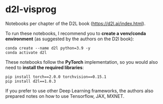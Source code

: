 # d2l-visprog
Notebooks per chapter of the D2L book (https://d2l.ai/index.html).



To run these notebooks, I recommend you to **create a venv/conda environment** (as suggested by the authors on the D2l book):

```
conda create --name d2l python=3.9 -y
conda activate d2l
```

These notebooks follow the **PyTorch** implementation, so you would also need to **install the required libraries**:

```
pip install torch==2.0.0 torchvision==0.15.1
pip install d2l==1.0.3
```

If you prefer to use other Deep Learning frameworks, the authors also prepared notes on how to use Tensorflow, JAX, MXNET. 